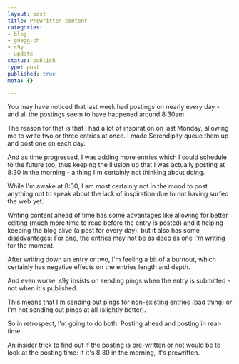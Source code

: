 ```yaml
---
layout: post
title: Prewritten content
categories:
- blog
- gnegg.ch
- s9y
- update
status: publish
type: post
published: true
meta: {}

---
```

<p>You may have noticed that last week had postings on nearly every day - and all the postings seem to have happened around 8:30am.</p>
<p>The reason for that is that I had a lot of inspiration on last Monday, allowing me to write two or three entries at once. I made Serendipity queue them up and post one on each day.</p>
<p>And as time progressed, I was adding more entries which I could schedule to the future too, thus keeping the illusion up that I was actually posting at 8:30 in the morning - a thing I'm certainly not thinking about doing.</p>
<p>While I'm awake at 8:30, I am most certainly not in the mood to post anything not to speak about the lack of inspiration due to not having surfed the web yet.</p>
<p>Writing content ahead of time has some advantages like allowing for better editing (much more time to read before the entry is posted) and it helping keeping the blog alive (a post for every day), but it also has some disadvantages: For one, the entries may not be as deep as one I'm writing for the moment.</p>
<p>After writing down an entry or two, I'm feeling a bit of a burnout, which certainly has negative effects on the entries length and depth.</p>
<p>And even worse: s9y insists on sending pings when the entry is submitted - not when it's published.</p>
<p>This means that I'm sending out pings for non-existing entries (bad thing) or I'm not sending out pings at all (slightly better).</p>
<p>So in retrospect, I'm going to do both: Posting ahead and posting in real-time.</p>
<p>An insider trick to find out if the posting is pre-written or not would be to look at the posting time: If it's 8:30 in the morning, it's prewritten.</p>
